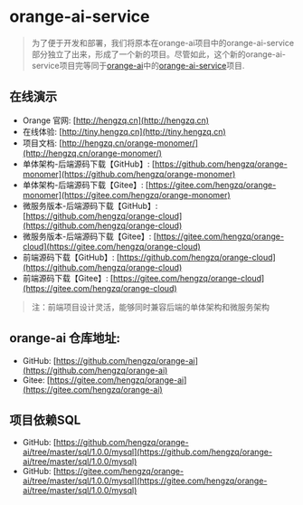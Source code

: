 # orange-ai-service
> 为了便于开发和部署，我们将原本在orange-ai项目中的orange-ai-service部分独立了出来，形成了一个新的项目。尽管如此，这个新的orange-ai-service项目完等同于[orange-ai](https://github.com/hengzq/orange-ai)中的[orange-ai-service](https://github.com/hengzq/orange-ai/tree/master/orange-ai-service)项目.


## 在线演示
- Orange 官网: [http://hengzq.cn](http://hengzq.cn)
- 在线体验: [http://tiny.hengzq.cn](http://tiny.hengzq.cn)
- 项目文档: [http://hengzq.cn/orange-monomer/](http://hengzq.cn/orange-monomer/)
- 单体架构-后端源码下载【GitHub】: [https://github.com/hengzq/orange-monomer](https://github.com/hengzq/orange-monomer)
- 单体架构-后端源码下载【Gitee】: [https://gitee.com/hengzq/orange-monomer](https://gitee.com/hengzq/orange-monomer)
- 微服务版本-后端源码下载【GitHub】: [https://github.com/hengzq/orange-cloud](https://github.com/hengzq/orange-cloud)
- 微服务版本-后端源码下载【Gitee】: [https://gitee.com/hengzq/orange-cloud](https://gitee.com/hengzq/orange-cloud)
- 前端源码下载【GitHub】: [https://github.com/hengzq/orange-cloud](https://github.com/hengzq/orange-cloud)
- 前端源码下载【Gitee】: [https://gitee.com/hengzq/orange-cloud](https://gitee.com/hengzq/orange-cloud)

> 注：前端项目设计灵活，能够同时兼容后端的单体架构和微服务架构

## orange-ai 仓库地址:
- GitHub: [https://github.com/hengzq/orange-ai](https://github.com/hengzq/orange-ai)
- Gitee: [https://gitee.com/hengzq/orange-ai](https://gitee.com/hengzq/orange-ai)

## 项目依赖SQL
- GitHub: [https://github.com/hengzq/orange-ai/tree/master/sql/1.0.0/mysql](https://github.com/hengzq/orange-ai/tree/master/sql/1.0.0/mysql)
- GitHub: [https://gitee.com/hengzq/orange-ai/tree/master/sql/1.0.0/mysql](https://gitee.com/hengzq/orange-ai/tree/master/sql/1.0.0/mysql)


